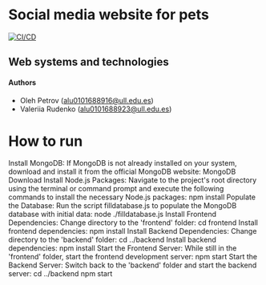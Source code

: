 # Social media website for pets

[![CI/CD](https://github.com/SyTW2324/E14/actions/workflows/main.yml/badge.svg?branch=main)](https://github.com/SyTW2324/E14/actions/workflows/main.yml)

## Web systems and technologies

#### Authors
- Oleh Petrov (alu0101688916@ull.edu.es)
- Valeriia Rudenko (alu0101688923@ull.edu.es)


# How to run

Install MongoDB:
If MongoDB is not already installed on your system, download and install it from the official MongoDB website: MongoDB Download
Install Node.js Packages:
Navigate to the project's root directory using the terminal or command prompt and execute the following commands to install the necessary Node.js packages:
npm install
Populate the Database:
Run the script filldatabase.js to populate the MongoDB database with initial data:
node ./filldatabase.js
 Install Frontend Dependencies:
Change directory to the 'frontend' folder:
cd frontend
Install frontend dependencies:
npm install
Install Backend Dependencies:
Change directory to the 'backend' folder:
cd ../backend
Install backend dependencies:
npm install
Start the Frontend Server:
While still in the 'frontend' folder, start the frontend development server:
npm start
Start the Backend Server:
Switch back to the 'backend' folder and start the backend server:
cd ../backend
npm start
